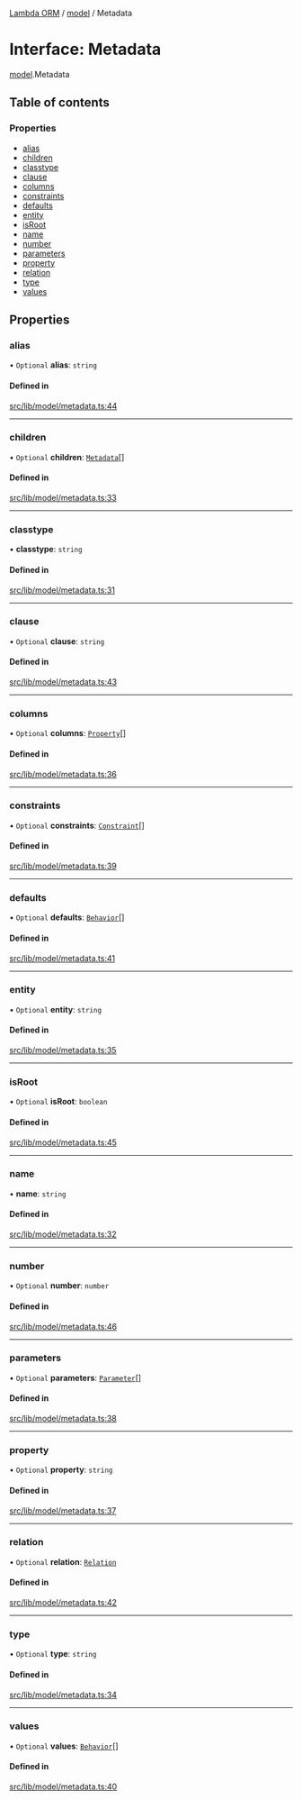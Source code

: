 [Lambda ORM](../README.md) / [model](../modules/model.md) / Metadata

# Interface: Metadata

[model](../modules/model.md).Metadata

## Table of contents

### Properties

- [alias](model.Metadata.md#alias)
- [children](model.Metadata.md#children)
- [classtype](model.Metadata.md#classtype)
- [clause](model.Metadata.md#clause)
- [columns](model.Metadata.md#columns)
- [constraints](model.Metadata.md#constraints)
- [defaults](model.Metadata.md#defaults)
- [entity](model.Metadata.md#entity)
- [isRoot](model.Metadata.md#isroot)
- [name](model.Metadata.md#name)
- [number](model.Metadata.md#number)
- [parameters](model.Metadata.md#parameters)
- [property](model.Metadata.md#property)
- [relation](model.Metadata.md#relation)
- [type](model.Metadata.md#type)
- [values](model.Metadata.md#values)

## Properties

### alias

• `Optional` **alias**: `string`

#### Defined in

[src/lib/model/metadata.ts:44](https://github.com/FlavioLionelRita/lambdaorm/blob/7350fa3/src/lib/model/metadata.ts#L44)

___

### children

• `Optional` **children**: [`Metadata`](model.Metadata.md)[]

#### Defined in

[src/lib/model/metadata.ts:33](https://github.com/FlavioLionelRita/lambdaorm/blob/7350fa3/src/lib/model/metadata.ts#L33)

___

### classtype

• **classtype**: `string`

#### Defined in

[src/lib/model/metadata.ts:31](https://github.com/FlavioLionelRita/lambdaorm/blob/7350fa3/src/lib/model/metadata.ts#L31)

___

### clause

• `Optional` **clause**: `string`

#### Defined in

[src/lib/model/metadata.ts:43](https://github.com/FlavioLionelRita/lambdaorm/blob/7350fa3/src/lib/model/metadata.ts#L43)

___

### columns

• `Optional` **columns**: [`Property`](model.Property.md)[]

#### Defined in

[src/lib/model/metadata.ts:36](https://github.com/FlavioLionelRita/lambdaorm/blob/7350fa3/src/lib/model/metadata.ts#L36)

___

### constraints

• `Optional` **constraints**: [`Constraint`](model.Constraint.md)[]

#### Defined in

[src/lib/model/metadata.ts:39](https://github.com/FlavioLionelRita/lambdaorm/blob/7350fa3/src/lib/model/metadata.ts#L39)

___

### defaults

• `Optional` **defaults**: [`Behavior`](model.Behavior.md)[]

#### Defined in

[src/lib/model/metadata.ts:41](https://github.com/FlavioLionelRita/lambdaorm/blob/7350fa3/src/lib/model/metadata.ts#L41)

___

### entity

• `Optional` **entity**: `string`

#### Defined in

[src/lib/model/metadata.ts:35](https://github.com/FlavioLionelRita/lambdaorm/blob/7350fa3/src/lib/model/metadata.ts#L35)

___

### isRoot

• `Optional` **isRoot**: `boolean`

#### Defined in

[src/lib/model/metadata.ts:45](https://github.com/FlavioLionelRita/lambdaorm/blob/7350fa3/src/lib/model/metadata.ts#L45)

___

### name

• **name**: `string`

#### Defined in

[src/lib/model/metadata.ts:32](https://github.com/FlavioLionelRita/lambdaorm/blob/7350fa3/src/lib/model/metadata.ts#L32)

___

### number

• `Optional` **number**: `number`

#### Defined in

[src/lib/model/metadata.ts:46](https://github.com/FlavioLionelRita/lambdaorm/blob/7350fa3/src/lib/model/metadata.ts#L46)

___

### parameters

• `Optional` **parameters**: [`Parameter`](model.Parameter.md)[]

#### Defined in

[src/lib/model/metadata.ts:38](https://github.com/FlavioLionelRita/lambdaorm/blob/7350fa3/src/lib/model/metadata.ts#L38)

___

### property

• `Optional` **property**: `string`

#### Defined in

[src/lib/model/metadata.ts:37](https://github.com/FlavioLionelRita/lambdaorm/blob/7350fa3/src/lib/model/metadata.ts#L37)

___

### relation

• `Optional` **relation**: [`Relation`](model.Relation.md)

#### Defined in

[src/lib/model/metadata.ts:42](https://github.com/FlavioLionelRita/lambdaorm/blob/7350fa3/src/lib/model/metadata.ts#L42)

___

### type

• `Optional` **type**: `string`

#### Defined in

[src/lib/model/metadata.ts:34](https://github.com/FlavioLionelRita/lambdaorm/blob/7350fa3/src/lib/model/metadata.ts#L34)

___

### values

• `Optional` **values**: [`Behavior`](model.Behavior.md)[]

#### Defined in

[src/lib/model/metadata.ts:40](https://github.com/FlavioLionelRita/lambdaorm/blob/7350fa3/src/lib/model/metadata.ts#L40)
